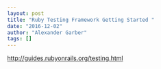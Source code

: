 ```yaml
---
layout: post
title: "Ruby Testing Framework Getting Started "
date: "2016-12-02"
author: "Alexander Garber"
tags: []
---
```


http://guides.rubyonrails.org/testing.html